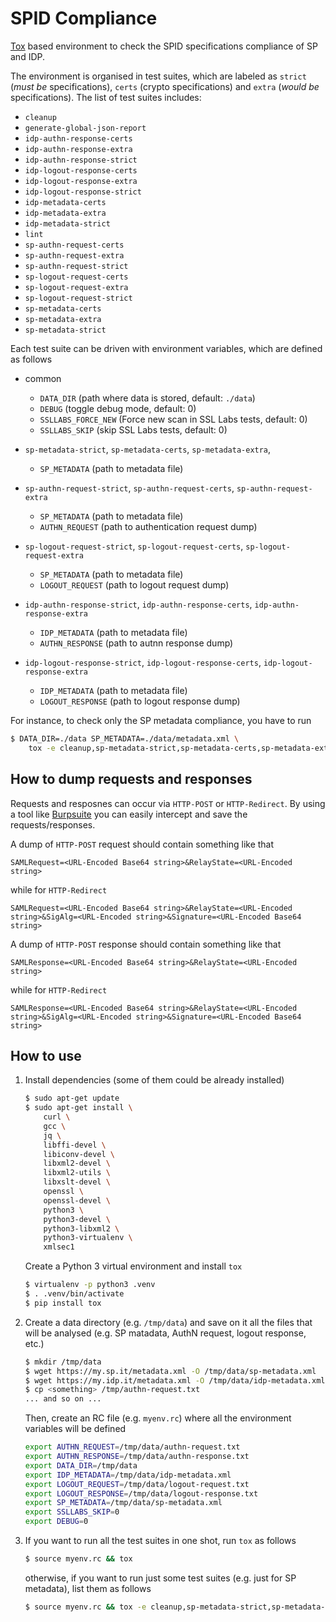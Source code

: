 # SPID Compliance

[Tox](#) based environment to check the SPID specifications compliance of SP
and IDP.

The environment is organised in test suites, which are labeled as
`strict` (*must be* specifications), `certs` (crypto specifications) and
`extra` (*would be* specifications). The list of test suites includes:

*   `cleanup`
*   `generate-global-json-report`
*   `idp-authn-response-certs`
*   `idp-authn-response-extra`
*   `idp-authn-response-strict`
*   `idp-logout-response-certs`
*   `idp-logout-response-extra`
*   `idp-logout-response-strict`
*   `idp-metadata-certs`
*   `idp-metadata-extra`
*   `idp-metadata-strict`
*   `lint`
*   `sp-authn-request-certs`
*   `sp-authn-request-extra`
*   `sp-authn-request-strict`
*   `sp-logout-request-certs`
*   `sp-logout-request-extra`
*   `sp-logout-request-strict`
*   `sp-metadata-certs`
*   `sp-metadata-extra`
*   `sp-metadata-strict`

Each test suite can be driven with environment variables, which are defined as
follows

*   common

    *   `DATA_DIR` (path where data is stored, default: `./data`)
    *   `DEBUG` (toggle debug mode, default: 0)
    *   `SSLLABS_FORCE_NEW` (Force new scan in SSL Labs tests, default: 0)
    *   `SSLLABS_SKIP` (skip SSL Labs tests, default: 0)

*   `sp-metadata-strict`, `sp-metadata-certs`, `sp-metadata-extra`,

    *   `SP_METADATA` (path to metadata file)

*   `sp-authn-request-strict`, `sp-authn-request-certs`,
    `sp-authn-request-extra`

    *   `SP_METADATA` (path to metadata file)
    *   `AUTHN_REQUEST` (path to authentication request dump)

*   `sp-logout-request-strict`, `sp-logout-request-certs`,
    `sp-logout-request-extra`

    *   `SP_METADATA` (path to metadata file)
    *   `LOGOUT_REQUEST` (path to logout request dump)

*   `idp-authn-response-strict`, `idp-authn-response-certs`,
    `idp-authn-response-extra`

    *   `IDP_METADATA` (path to metadata file)
    *   `AUTHN_RESPONSE` (path to autnn response dump)

*   `idp-logout-response-strict`, `idp-logout-response-certs`,
    `idp-logout-response-extra`

    *   `IDP_METADATA` (path to metadata file)
    *   `LOGOUT_RESPONSE` (path to logout response dump)

For instance, to check only the SP metadata compliance, you have to run

```.bash
$ DATA_DIR=./data SP_METADATA=./data/metadata.xml \
    tox -e cleanup,sp-metadata-strict,sp-metadata-certs,sp-metadata-extra,generate-global-json-report
```

## How to dump requests and responses

Requests and resposnes can occur via `HTTP-POST` or `HTTP-Redirect`. By using
a tool like [Burpsuite](#) you can easily intercept and save the
requests/responses.

A dump of `HTTP-POST` request should contain something like that

```
SAMLRequest=<URL-Encoded Base64 string>&RelayState=<URL-Encoded string>
```

while for `HTTP-Redirect`

```
SAMLRequest=<URL-Encoded Base64 string>&RelayState=<URL-Encoded string>&SigAlg=<URL-Encoded string>&Signature=<URL-Encoded Base64 string>
```

A dump of `HTTP-POST` response should contain something like that

```
SAMLResponse=<URL-Encoded Base64 string>&RelayState=<URL-Encoded string>
```

while for `HTTP-Redirect`

```
SAMLResponse=<URL-Encoded Base64 string>&RelayState=<URL-Encoded string>&SigAlg=<URL-Encoded string>&Signature=<URL-Encoded Base64 string>
```

## How to use

1.  Install dependencies (some of them could be already installed)

    ```.bash
    $ sudo apt-get update
    $ sudo apt-get install \
        curl \
        gcc \
        jq \
        libffi-devel \
        libiconv-devel \
        libxml2-devel \
        libxml2-utils \
        libxslt-devel \
        openssl \
        openssl-devel \
        python3 \
        python3-devel \
        python3-libxml2 \
        python3-virtualenv \
        xmlsec1
    ```

    Create a Python 3 virtual environment and install `tox`

    ```.bash
    $ virtualenv -p python3 .venv
    $ . .venv/bin/activate
    $ pip install tox
    ```

2.  Create a data directory (e.g. `/tmp/data`) and save on it all the files that
    will be analysed (e.g. SP matadata, AuthN request, logout response, etc.)

    ```.bash
    $ mkdir /tmp/data
    $ wget https://my.sp.it/metadata.xml -O /tmp/data/sp-metadata.xml
    $ wget https://my.idp.it/metadata.xml -O /tmp/data/idp-metadata.xml
    $ cp <something> /tmp/authn-request.txt
    ... and so on ...
    ```

    Then, create an RC file (e.g. `myenv.rc`) where all the environment variables will be defined

    ```.bash
    export AUTHN_REQUEST=/tmp/data/authn-request.txt
    export AUTHN_RESPONSE=/tmp/data/authn-response.txt
    export DATA_DIR=/tmp/data
    export IDP_METADATA=/tmp/data/idp-metadata.xml
    export LOGOUT_REQUEST=/tmp/data/logout-request.txt
    export LOGOUT_RESPONSE=/tmp/data/logout-response.txt
    export SP_METADATA=/tmp/data/sp-metadata.xml
    export SSLLABS_SKIP=0
    export DEBUG=0
    ```

3.  If you want to run all the test suites in one shot, run `tox` as follows

    ```.bash
    $ source myenv.rc && tox
    ```

    otherwise, if you want to run just some test suites (e.g. just for SP
    metadata), list them as follows

    ```.bash
    $ source myenv.rc && tox -e cleanup,sp-metadata-strict,sp-metadata-certs,sp-metadata-extra
    ```
